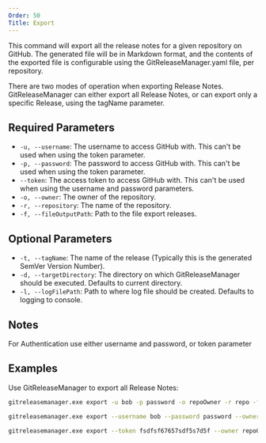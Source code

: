 ```yaml
---
Order: 50
Title: Export
---
```


This command will export all the release notes for a given repository on GitHub.  The generated file will be in Markdown format, and the contents of the exported file is configurable using the GitReleaseManager.yaml file, per repository.

There are two modes of operation when exporting Release Notes. GitReleaseManager can either export all Release Notes, or can export only a specific Release, using the tagName parameter.

## **Required Parameters**

* `-u, --username`: The username to access GitHub with.  This can't be used when using the token parameter.
* `-p, --password`: The password to access GitHub with.  This can't be used when using the token parameter.
* `--token`: The access token to access GitHub with.  This can't be used when using the username and password parameters.
* `-o, --owner`: The owner of the repository.
* `-r, --repository`: The name of the repository.
* `-f, --fileOutputPath`: Path to the file export releases.

## **Optional Parameters**

* `-t, --tagName`: The name of the release (Typically this is the generated SemVer Version Number).
* `-d, --targetDirectory`: The directory on which GitReleaseManager should be executed. Defaults to current directory.
* `-l, --logFilePath`: Path to where log file should be created. Defaults to logging to console.

## **Notes**

For Authentication use either username and password, or token parameter

## **Examples**

Use GitReleaseManager to export all Release Notes:

```bash
gitreleasemanager.exe export -u bob -p password -o repoOwner -r repo -f c:\temp\releases.md

gitreleasemanager.exe export --username bob --password password --owner repoOwner --repository repo --fileOutputPath c:\temp\releases.md

gitreleasemanager.exe export --token fsdfsf67657sdf5s7d5f --owner repoOwner --repository repo --fileOutputPath c:\temp\releases.md
```
